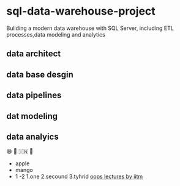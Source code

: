 # sql-data-warehouse-project
Buliding a modern data warehouse with SQL Server, including ETL processes,data modeling and analytics
## data **architect**
## data  **base desgin**
## **data pipelines**
## **dat modeling**
## **data analyics**
😄
🚀
🇮🇳
📅
- apple
- mango
 - 1
 -2
1.one
2.secound
3.tyhrid
[oops lectures by iitm ](https://cse.iitm.ac.in/~rupesh/teaching/ooaia/jan25/)
